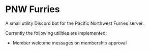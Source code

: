 # PNW Furries
A small utility Discord bot for the Pacific Northwest Furries server.

Currently the following utilities are implemented:
- Member welcome messages on membership approval
